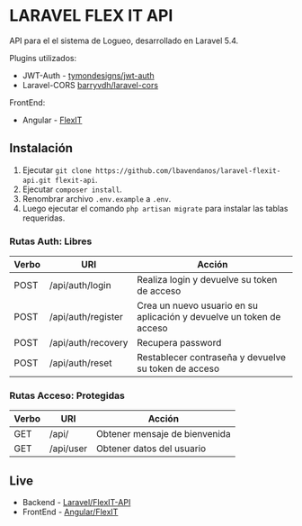 # LARAVEL FLEX IT API
API para el el sistema de Logueo, desarrollado en Laravel 5.4.

Plugins utilizados:
* JWT-Auth - [tymondesigns/jwt-auth](https://github.com/tymondesigns/jwt-auth)
* Laravel-CORS [barryvdh/laravel-cors](http://github.com/barryvdh/laravel-cors)

FrontEnd:
* Angular - [FlexIT](https://github.com/lbavendanos/angular-flexit)

## Instalación

1. Ejecutar `git clone https://github.com/lbavendanos/laravel-flexit-api.git flexit-api`.
2. Ejecutar `composer install`.
3. Renombrar archivo `.env.example` a `.env`.
4. Luego ejecutar el comando `php artisan migrate` para instalar las tablas requeridas.

### Rutas Auth: Libres
| Verbo				| URI						| Acción
 ------------------ | --------------------------| ------------------
| POST				| /api/auth/login			| Realiza login y devuelve su token de acceso
| POST				| /api/auth/register		| Crea un nuevo usuario en su aplicación y devuelve un token de acceso
| POST				| /api/auth/recovery		| Recupera password
| POST				| /api/auth/reset			| Restablecer contraseña y devuelve su token de acceso

### Rutas Acceso: Protegidas
| Verbo				| URI						| Acción
 ------------------ | --------------------------| ------------------
| GET				| /api/					    | Obtener mensaje de bienvenida
| GET				| /api/user					| Obtener datos del usuario

## Live

* Backend - [Laravel/FlexIT-API](https://flexit-api.herokuapp.com/)
* FrontEnd - [Angular/FlexIT](https://flexit.herokuapp.com/)